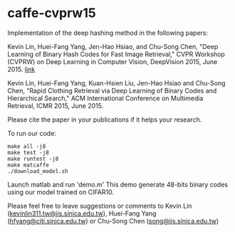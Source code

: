 # caffe-cvprw15

Implementation of the deep hashing method in the following papers:

Kevin Lin, Huei-Fang Yang, Jen-Hao Hsiao, and Chu-Song Chen, "Deep Learning of Binary Hash Codes for Fast Image Retrieval," CVPR Workshop (CVPRW) on Deep Learning in Computer Vision, DeepVision 2015, June 2015. [link](http://www.iis.sinica.edu.tw/~kevinlin311.tw/cvprw15.pdf)

Kevin Lin, Huei-Fang Yang, Kuan-Hsien Liu, Jen-Hao Hsiao and Chu-Song Chen, "Rapid Clothing Retrieval via Deep Learning of Binary Codes and Hierarchical Search," ACM International Conference on Multimedia Retrieval, ICMR 2015, June 2015.

Please cite the paper in your publications if it helps your research.

To run our code:

    make all -j8
    make test -j8
    make runtest -j8
    make matcaffe
    ./download_model.sh

Launch matlab and run 'demo.m'
This demo generate 48-bits binary codes using our model trained on CIFAR10.

Please feel free to leave suggestions or comments to Kevin Lin (kevinlin311.tw@iis.sinica.edu.tw), Huei-Fang Yang (hfyang@citi.sinica.edu.tw) or Chu-Song Chen (song@iis.sinica.edu.tw)



